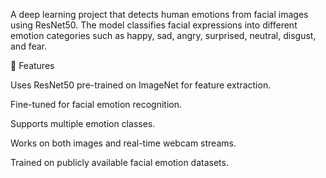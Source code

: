 A deep learning project that detects human emotions from facial images using ResNet50. The model classifies facial expressions into different emotion categories such as happy, sad, angry, surprised, neutral, disgust, and fear.

🚀 Features

Uses ResNet50 pre-trained on ImageNet for feature extraction.

Fine-tuned for facial emotion recognition.

Supports multiple emotion classes.

Works on both images and real-time webcam streams.

Trained on publicly available facial emotion datasets.
